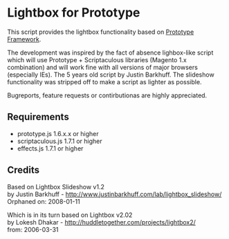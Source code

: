 Lightbox for Prototype
======================

This script provides the lightbox functionality based on [Prototype Framework](https://github.com/sstephenson/prototype).

The development was inspired by the fact of absence lighbox-like script which will use Prototype + Scriptaculous libraries (Magento 1.x combination) and will work fine with all versions of major browsers (especially IEs). The 5 years old script by Justin Barkhuff. The slideshow functionality was stripped off to make a script as lighter as possible.

Bugreports, feature requests or contirbutionas are highly appreciated.

Requirements
------------
- prototype.js 1.6.x.x or higher
- scriptaculous.js 1.7.1 or higher
- effects.js 1.7.1 or higher

Credits
-------
Based on Lightbox Slideshow v1.2  
by Justin Barkhuff - http://www.justinbarkhuff.com/lab/lightbox_slideshow/  
Orphaned on: 2008-01-11  

Which is in its turn based on Lightbox v2.02  
by Lokesh Dhakar - http://huddletogether.com/projects/lightbox2/  
from: 2006-03-31  
